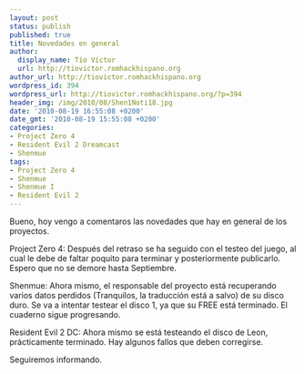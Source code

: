 ```yaml
---
layout: post
status: publish
published: true
title: Novedades en general
author:
  display_name: Tío Víctor
  url: http://tiovictor.romhackhispano.org
author_url: http://tiovictor.romhackhispano.org
wordpress_id: 394
wordpress_url: http://tiovictor.romhackhispano.org/?p=394
header_img: /img/2010/08/Shen1Noti18.jpg
date: '2010-08-19 16:55:08 +0200'
date_gmt: '2010-08-19 15:55:08 +0200'
categories:
- Project Zero 4
- Resident Evil 2 Dreamcast
- Shenmue
tags:
- Project Zero 4
- Shenmue
- Shenmue I
- Resident Evil 2
---
```

Bueno, hoy vengo a comentaros las novedades que hay en general de los proyectos.

Project Zero 4: Después del retraso se ha seguido con el testeo del juego, 
al cual le debe de faltar poquito para terminar y posteriormente publicarlo. 
Espero que no se demore hasta Septiembre.

Shenmue: Ahora mismo, el responsable del proyecto está recuperando varios datos 
perdidos (Tranquilos, la traducción está a salvo) de su disco duro. Se va a intentar 
testear el disco 1, ya que su FREE está terminado. El cuaderno sigue progresando.

Resident Evil 2 DC: Ahora mismo se está testeando el disco de Leon, prácticamente 
terminado. Hay algunos fallos que deben corregirse.

Seguiremos informando.
